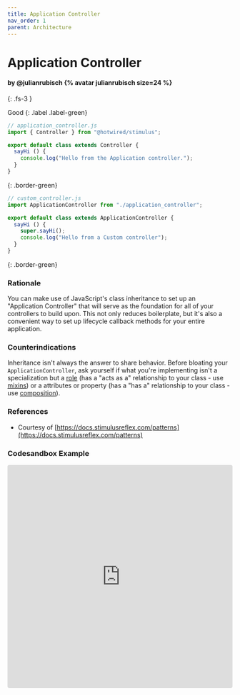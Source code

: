 ```yaml
---
title: Application Controller
nav_order: 1
parent: Architecture
---
```


# Application Controller

#### by @julianrubisch {% avatar julianrubisch size=24 %}
{: .fs-3 }


Good
{: .label .label-green}

```js
// application_controller.js
import { Controller } from "@hotwired/stimulus";

export default class extends Controller {
  sayHi () {
    console.log("Hello from the Application controller.");
  }
}
```
{: .border-green}

```js
// custom_controller.js
import ApplicationController from "./application_controller";

export default class extends ApplicationController {
  sayHi () {
    super.sayHi();
    console.log("Hello from a Custom controller");
  }
}
```
{: .border-green}

### Rationale
You can make use of JavaScript's class inheritance to set up an "Application Controller" that will serve as the foundation for all of your controllers to build upon. This not only reduces boilerplate, but it's also a convenient way to set up lifecycle callback methods for your entire application.

### Counterindications
Inheritance isn't always the answer to share behavior. Before bloating your `ApplicationController`, ask yourself if what you're implementing isn't a specialization but a [role](https://en.wikipedia.org/wiki/Data,_context_and_interaction) (has a "acts as a" relationship to your class - use [mixins](./mixins.md)) or a attributes or property (has a "has a" relationship to your class - use [composition](https://en.wikipedia.org/wiki/Composition_over_inheritance)).

### References
- Courtesy of [https://docs.stimulusreflex.com/patterns](https://docs.stimulusreflex.com/patterns)

### Codesandbox Example
<iframe
     src="https://codesandbox.io/embed/practical-shockley-lo5ns?fontsize=14&hidenavigation=1&module=%2Fsrc%2Fcontrollers%2Fexample_controller.js&theme=dark"
     style="width:100%; height:500px; border:0; border-radius: 4px; overflow:hidden;"
     title="practical-shockley-lo5ns"
     allow="accelerometer; ambient-light-sensor; camera; encrypted-media; geolocation; gyroscope; hid; microphone; midi; payment; usb; vr; xr-spatial-tracking"
     sandbox="allow-autoplay allow-forms allow-modals allow-popups allow-presentation allow-same-origin allow-scripts"
   ></iframe>
